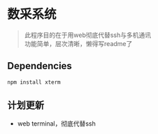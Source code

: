 # 数采系统

> 此程序目的在于用web彻底代替ssh与多机通讯  
> 功能简单，层次清晰，懒得写readme了  

## Dependencies
```shell
npm install xterm
```

## 计划更新
- web terminal，彻底代替ssh
